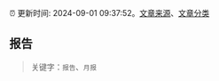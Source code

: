 :alarm_clock: 更新时间: 2024-09-01 09:37:52。[文章来源](/README.md)、[文章分类](/TAGS.md)

## 报告


> 关键字：`报告`、`月报`



